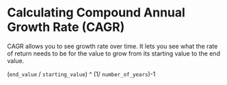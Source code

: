 # Calculating Compound Annual Growth Rate (CAGR)

CAGR allows you to see growth rate over time. It lets you see what the rate of return needs to be for the value to grow from its starting value to the end value.

(`end_value` / `starting_value`) ^ (1/ `number_of_years`)-1